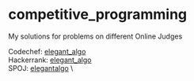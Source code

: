 # competitive_programming
My solutions for problems on different Online Judges

Codechef: [elegant_algo](https://www.codechef.com/users/elegant_algo) \
Hackerrank: [elegant_algo](https://www.hackerrank.com/elegant_algo) \
SPOJ: [elegantalgo](https://www.spoj.com/users/elegantalgo) \
